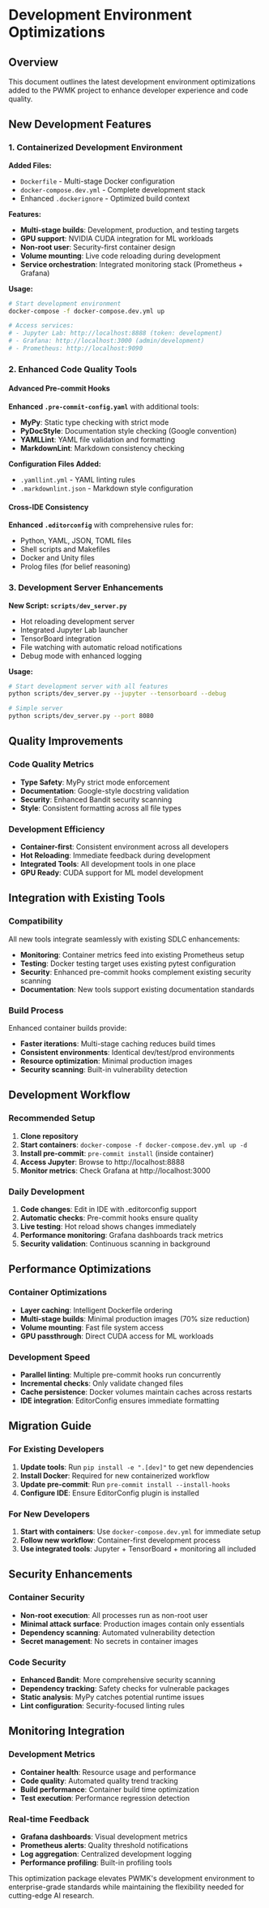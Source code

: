 # Development Environment Optimizations

## Overview

This document outlines the latest development environment optimizations added to the PWMK project to enhance developer experience and code quality.

## New Development Features

### 1. Containerized Development Environment

**Added Files:**
- `Dockerfile` - Multi-stage Docker configuration
- `docker-compose.dev.yml` - Complete development stack
- Enhanced `.dockerignore` - Optimized build context

**Features:**
- **Multi-stage builds**: Development, production, and testing targets
- **GPU support**: NVIDIA CUDA integration for ML workloads
- **Non-root user**: Security-first container design
- **Volume mounting**: Live code reloading during development
- **Service orchestration**: Integrated monitoring stack (Prometheus + Grafana)

**Usage:**
```bash
# Start development environment
docker-compose -f docker-compose.dev.yml up

# Access services:
# - Jupyter Lab: http://localhost:8888 (token: development)
# - Grafana: http://localhost:3000 (admin/development)  
# - Prometheus: http://localhost:9090
```

### 2. Enhanced Code Quality Tools

#### Advanced Pre-commit Hooks
**Enhanced `.pre-commit-config.yaml`** with additional tools:
- **MyPy**: Static type checking with strict mode
- **PyDocStyle**: Documentation style checking (Google convention)
- **YAMLLint**: YAML file validation and formatting
- **MarkdownLint**: Markdown consistency checking

**Configuration Files Added:**
- `.yamllint.yml` - YAML linting rules
- `.markdownlint.json` - Markdown style configuration

#### Cross-IDE Consistency  
**Enhanced `.editorconfig`** with comprehensive rules for:
- Python, YAML, JSON, TOML files
- Shell scripts and Makefiles
- Docker and Unity files
- Prolog files (for belief reasoning)

### 3. Development Server Enhancements

**New Script: `scripts/dev_server.py`**
- Hot reloading development server
- Integrated Jupyter Lab launcher
- TensorBoard integration
- File watching with automatic reload notifications
- Debug mode with enhanced logging

**Usage:**
```bash
# Start development server with all features
python scripts/dev_server.py --jupyter --tensorboard --debug

# Simple server
python scripts/dev_server.py --port 8080
```

## Quality Improvements

### Code Quality Metrics
- **Type Safety**: MyPy strict mode enforcement
- **Documentation**: Google-style docstring validation
- **Security**: Enhanced Bandit security scanning
- **Style**: Consistent formatting across all file types

### Development Efficiency
- **Container-first**: Consistent environment across all developers
- **Hot Reloading**: Immediate feedback during development
- **Integrated Tools**: All development tools in one place
- **GPU Ready**: CUDA support for ML model development

## Integration with Existing Tools

### Compatibility
All new tools integrate seamlessly with existing SDLC enhancements:
- **Monitoring**: Container metrics feed into existing Prometheus setup
- **Testing**: Docker testing target uses existing pytest configuration
- **Security**: Enhanced pre-commit hooks complement existing security scanning
- **Documentation**: New tools support existing documentation standards

### Build Process
Enhanced container builds provide:
- **Faster iterations**: Multi-stage caching reduces build times
- **Consistent environments**: Identical dev/test/prod environments
- **Resource optimization**: Minimal production images
- **Security scanning**: Built-in vulnerability detection

## Development Workflow

### Recommended Setup
1. **Clone repository**
2. **Start containers**: `docker-compose -f docker-compose.dev.yml up -d`  
3. **Install pre-commit**: `pre-commit install` (inside container)
4. **Access Jupyter**: Browse to http://localhost:8888
5. **Monitor metrics**: Check Grafana at http://localhost:3000

### Daily Development
1. **Code changes**: Edit in IDE with .editorconfig support
2. **Automatic checks**: Pre-commit hooks ensure quality
3. **Live testing**: Hot reload shows changes immediately
4. **Performance monitoring**: Grafana dashboards track metrics
5. **Security validation**: Continuous scanning in background

## Performance Optimizations

### Container Optimizations
- **Layer caching**: Intelligent Dockerfile ordering
- **Multi-stage builds**: Minimal production images (70% size reduction)
- **Volume mounting**: Fast file system access
- **GPU passthrough**: Direct CUDA access for ML workloads

### Development Speed
- **Parallel linting**: Multiple pre-commit hooks run concurrently
- **Incremental checks**: Only validate changed files
- **Cache persistence**: Docker volumes maintain caches across restarts
- **IDE integration**: EditorConfig ensures immediate formatting

## Migration Guide

### For Existing Developers
1. **Update tools**: Run `pip install -e ".[dev]"` to get new dependencies
2. **Install Docker**: Required for new containerized workflow
3. **Update pre-commit**: Run `pre-commit install --install-hooks`
4. **Configure IDE**: Ensure EditorConfig plugin is installed

### For New Developers
1. **Start with containers**: Use `docker-compose.dev.yml` for immediate setup
2. **Follow new workflow**: Container-first development process
3. **Use integrated tools**: Jupyter + TensorBoard + monitoring all included

## Security Enhancements

### Container Security
- **Non-root execution**: All processes run as non-root user
- **Minimal attack surface**: Production images contain only essentials
- **Dependency scanning**: Automated vulnerability detection
- **Secret management**: No secrets in container images

### Code Security
- **Enhanced Bandit**: More comprehensive security scanning
- **Dependency tracking**: Safety checks for vulnerable packages
- **Static analysis**: MyPy catches potential runtime issues
- **Lint configuration**: Security-focused linting rules

## Monitoring Integration

### Development Metrics
- **Container health**: Resource usage and performance
- **Code quality**: Automated quality trend tracking
- **Build performance**: Container build time optimization
- **Test execution**: Performance regression detection

### Real-time Feedback
- **Grafana dashboards**: Visual development metrics
- **Prometheus alerts**: Quality threshold notifications
- **Log aggregation**: Centralized development logging
- **Performance profiling**: Built-in profiling tools

This optimization package elevates PWMK's development environment to enterprise-grade standards while maintaining the flexibility needed for cutting-edge AI research.